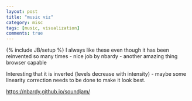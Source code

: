 ```yaml
---
layout: post
title: "music viz"
category: misc
tags: [music, visualization]
comments: true
---
```

{% include JB/setup %}
I always like these even though it has been reinvented so many times - nice job by nbardy - another amazing thing browser capable
  
Interesting that it is inverted (levels decrease with intensity) - maybe some linearity correction needs to be done to make it look best.
  
<https://nbardy.github.io/soundjam/>

